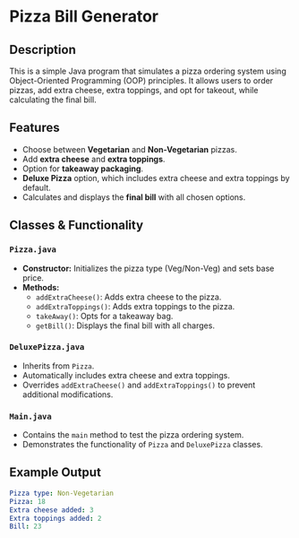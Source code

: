 # Pizza Bill Generator

## Description
This is a simple Java program that simulates a pizza ordering system using Object-Oriented Programming (OOP) principles. It allows users to order pizzas, add extra cheese, extra toppings, and opt for takeout, while calculating the final bill.

## Features
- Choose between **Vegetarian** and **Non-Vegetarian** pizzas.
- Add **extra cheese** and **extra toppings**.
- Option for **takeaway packaging**.
- **Deluxe Pizza** option, which includes extra cheese and extra toppings by default.
- Calculates and displays the **final bill** with all chosen options.

## Classes & Functionality
### `Pizza.java`
- **Constructor:** Initializes the pizza type (Veg/Non-Veg) and sets base price.
- **Methods:**
  - `addExtraCheese()`: Adds extra cheese to the pizza.
  - `addExtraToppings()`: Adds extra toppings to the pizza.
  - `takeAway()`: Opts for a takeaway bag.
  - `getBill()`: Displays the final bill with all charges.

### `DeluxePizza.java`
- Inherits from `Pizza`.
- Automatically includes extra cheese and extra toppings.
- Overrides `addExtraCheese()` and `addExtraToppings()` to prevent additional modifications.

### `Main.java`
- Contains the `main` method to test the pizza ordering system.
- Demonstrates the functionality of `Pizza` and `DeluxePizza` classes.

## Example Output
```yaml
Pizza type: Non-Vegetarian
Pizza: 18
Extra cheese added: 3
Extra toppings added: 2
Bill: 23
```
